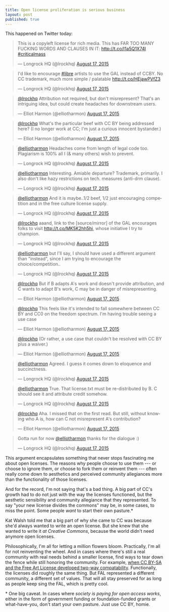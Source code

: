 ```yaml
---
title: Open license proliferation is serious business
layout: post
published: true
---
```


This happened on Twitter today:

<blockquote class="twitter-tweet" lang="en"><p lang="en" dir="ltr">This is a copyleft license for rich media. This has FAR TOO MANY FUCKING WORDS AND CLAUSES IN IT: <a href="http://t.co/I1a5Q1X74l">http://t.co/I1a5Q1X74l</a> <a href="https://twitter.com/hashtag/criticalmass?src=hash">#criticalmass</a></p>&mdash; Longrock HQ (@lrockhq) <a href="https://twitter.com/lrockhq/status/633341460780204032">August 17, 2015</a></blockquote>
<script async src="//platform.twitter.com/widgets.js" charset="utf-8"></script>

<blockquote class="twitter-tweet" lang="en"><p lang="en" dir="ltr">I&#39;d like to encourage <a href="https://twitter.com/hashtag/libre?src=hash">#libre</a> artists to use the GAL instead of CCBY. No CC trademark, much more simple / palatable <a href="http://t.co/HEjawPVfZ3">http://t.co/HEjawPVfZ3</a></p>&mdash; Longrock HQ (@lrockhq) <a href="https://twitter.com/lrockhq/status/633341908425703424">August 17, 2015</a></blockquote>
<script async src="//platform.twitter.com/widgets.js" charset="utf-8"></script>

<blockquote class="twitter-tweet" lang="en"><p lang="en" dir="ltr"><a href="https://twitter.com/lrockhq">@lrockhq</a> Attribution not required, but don&#39;t misrepresent? That&#39;s an intriguing idea, but could create headaches for downstream users.</p>&mdash; Elliot Harmon (@elliotharmon) <a href="https://twitter.com/elliotharmon/status/633343501179052032">August 17, 2015</a></blockquote>
<script async src="//platform.twitter.com/widgets.js" charset="utf-8"></script>

<blockquote class="twitter-tweet" lang="en"><p lang="en" dir="ltr"><a href="https://twitter.com/lrockhq">@lrockhq</a> What&#39;s the particular beef with CC BY being addressed here? (I no longer work at CC; I&#39;m just a curious innocent bystander.)</p>&mdash; Elliot Harmon (@elliotharmon) <a href="https://twitter.com/elliotharmon/status/633343646771744768">August 17, 2015</a></blockquote>
<script async src="//platform.twitter.com/widgets.js" charset="utf-8"></script>

<blockquote class="twitter-tweet" lang="en"><p lang="en" dir="ltr"><a href="https://twitter.com/elliotharmon">@elliotharmon</a> Headaches come from length of legal code too. Plagiarism is 100% all I (&amp; many others) wish to prevent.</p>&mdash; Longrock HQ (@lrockhq) <a href="https://twitter.com/lrockhq/status/633344248444665856">August 17, 2015</a></blockquote>
<script async src="//platform.twitter.com/widgets.js" charset="utf-8"></script>

<blockquote class="twitter-tweet" lang="en"><p lang="en" dir="ltr"><a href="https://twitter.com/elliotharmon">@elliotharmon</a> Interesting. Amiable departure? Trademark, primarily. I also don&#39;t like hazy restrictions on tech. measures (anti-drm clause).</p>&mdash; Longrock HQ (@lrockhq) <a href="https://twitter.com/lrockhq/status/633344713936863232">August 17, 2015</a></blockquote>
<script async src="//platform.twitter.com/widgets.js" charset="utf-8"></script>

<blockquote class="twitter-tweet" lang="en"><p lang="en" dir="ltr"><a href="https://twitter.com/elliotharmon">@elliotharmon</a> And it is maybe..1/2 beef, 1/2 just encouraging competition and in the free culture license supply.</p>&mdash; Longrock HQ (@lrockhq) <a href="https://twitter.com/lrockhq/status/633345125125517312">August 17, 2015</a></blockquote>
<script async src="//platform.twitter.com/widgets.js" charset="utf-8"></script>

<blockquote class="twitter-tweet" lang="en"><p lang="en" dir="ltr"><a href="https://twitter.com/lrockhq">@lrockhq</a> aaand, link to the [source/mirror] of the GAL encourages folks to visit <a href="http://t.co/MK5K2hh5hi">http://t.co/MK5K2hh5hi</a>, whose initiative I try to champion.</p>&mdash; Longrock HQ (@lrockhq) <a href="https://twitter.com/lrockhq/status/633345392663400449">August 17, 2015</a></blockquote>
<script async src="//platform.twitter.com/widgets.js" charset="utf-8"></script>

<blockquote class="twitter-tweet" lang="en"><p lang="en" dir="ltr"><a href="https://twitter.com/elliotharmon">@elliotharmon</a> but I&#39;ll say, I should have used a different argument than &quot;instead&quot;, since I am trying to encourage the choice/competition..</p>&mdash; Longrock HQ (@lrockhq) <a href="https://twitter.com/lrockhq/status/633345894927085568">August 17, 2015</a></blockquote>
<script async src="//platform.twitter.com/widgets.js" charset="utf-8"></script>

<blockquote class="twitter-tweet" lang="en"><p lang="en" dir="ltr"><a href="https://twitter.com/lrockhq">@lrockhq</a> But if B adapts A&#39;s work and doesn&#39;t provide attribution, and C wants to adapt B&#39;s work, C may be in danger of misrepresenting.</p>&mdash; Elliot Harmon (@elliotharmon) <a href="https://twitter.com/elliotharmon/status/633345997226160129">August 17, 2015</a></blockquote>
<script async src="//platform.twitter.com/widgets.js" charset="utf-8"></script>

<blockquote class="twitter-tweet" lang="en"><p lang="en" dir="ltr"><a href="https://twitter.com/lrockhq">@lrockhq</a> This feels like it&#39;s intended to fall somewhere between CC BY and CC0 on the freedom spectrum. I&#39;m having trouble seeing a use case</p>&mdash; Elliot Harmon (@elliotharmon) <a href="https://twitter.com/elliotharmon/status/633346260645253120">August 17, 2015</a></blockquote>
<script async src="//platform.twitter.com/widgets.js" charset="utf-8"></script>

<blockquote class="twitter-tweet" lang="en"><p lang="en" dir="ltr"><a href="https://twitter.com/lrockhq">@lrockhq</a> (Or rather, a use case that couldn&#39;t be resolved with CC BY plus a waiver.)</p>&mdash; Elliot Harmon (@elliotharmon) <a href="https://twitter.com/elliotharmon/status/633346527428108289">August 17, 2015</a></blockquote>
<script async src="//platform.twitter.com/widgets.js" charset="utf-8"></script>


<blockquote class="twitter-tweet" lang="en"><p lang="en" dir="ltr"><a href="https://twitter.com/elliotharmon">@elliotharmon</a> Agreed. I guess it comes down to eloquence and succinctness.</p>&mdash; Longrock HQ (@lrockhq) <a href="https://twitter.com/lrockhq/status/633347104514048000">August 17, 2015</a></blockquote>
<script async src="//platform.twitter.com/widgets.js" charset="utf-8"></script>

<blockquote class="twitter-tweet" lang="en"><p lang="en" dir="ltr"><a href="https://twitter.com/elliotharmon">@elliotharmon</a> True. That license.txt must be re-distributed by B. C should see it and attribute credit somehow.</p>&mdash; Longrock HQ (@lrockhq) <a href="https://twitter.com/lrockhq/status/633346546700914688">August 17, 2015</a></blockquote>
<script async src="//platform.twitter.com/widgets.js" charset="utf-8"></script>

<blockquote class="twitter-tweet" lang="en"><p lang="en" dir="ltr"><a href="https://twitter.com/lrockhq">@lrockhq</a> Aha. I missed that on the first read. But still, without knowing who A is, how can C not misrepresent A&#39;s contribution?</p>&mdash; Elliot Harmon (@elliotharmon) <a href="https://twitter.com/elliotharmon/status/633347010364465152">August 17, 2015</a></blockquote>
<script async src="//platform.twitter.com/widgets.js" charset="utf-8"></script>

<blockquote class="twitter-tweet" lang="en"><p lang="en" dir="ltr">Gotta run for now <a href="https://twitter.com/elliotharmon">@elliotharmon</a> thanks for the dialogue :)</p>&mdash; Longrock HQ (@lrockhq) <a href="https://twitter.com/lrockhq/status/633347792958676992">August 17, 2015</a></blockquote>
<script async src="//platform.twitter.com/widgets.js" charset="utf-8"></script>

This argument encapsulates something that never stops fascinating me about open licenses. The reasons why people choose to use them --- or choose to ignore them, or choose to fork them or reinvent them --- often really come down to aesthetics and perceived community allegiances more than the functionality of those licenses.

And for the record, I'm not saying that's a bad thing. A big part of CC's growth had to do not just with the way the licenses functioned, but the aesthetic sensibility and community allegiance that they represented. To say "your new license divides the commons" may be, in some cases, to miss the point. Some people *want* to start their own pasture.\*

Kat Walsh told me that a big part of why she came to CC was because she'd always wanted to write an open license. But she knew that she wanted to write it *at Creative Commons*, because the world didn't need anymore open licenses.

Philosophically, I'm all for letting a million flowers bloom. Practically, I'm all for not reinventing the wheel. And in cases where there's still a real community with real needs behind a smaller license, find ways to tear down the fence while still honoring the community. For example, [when CC BY-SA and the Free Art License developed two-way compatability](http://creativecommons.org/weblog/entry/44030). Functionally, the licenses did roughly the same thing. But FAL represented a different community, a different set of values. That will all stay preserved for as long as people keep sing the FAL, which is pretty cool.

\* One big caveat. In cases where *society is paying for open access works*, either in the form of government funding or foundation-funded grants or what-have-you, don't start your own pasture. Just use CC BY, homie.

